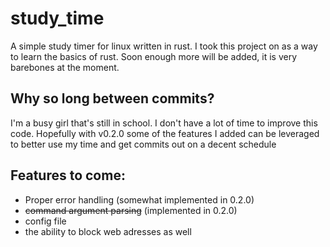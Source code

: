 # study_time
A simple study timer for linux written in rust.
I took this project on as a way to learn the basics of rust.
Soon enough more will be added, it is very barebones at the moment.

## Why so long between commits?
I'm a busy girl that's still in school. I don't have a lot of time to improve this code. Hopefully with v0.2.0 some of the features I added can be leveraged to better use my time and get commits out on a decent schedule

## Features to come:
- Proper error handling (somewhat implemented in 0.2.0)
- ~~command argument parsing~~ (implemented in 0.2.0)
- config file
- the ability to block web adresses as well
